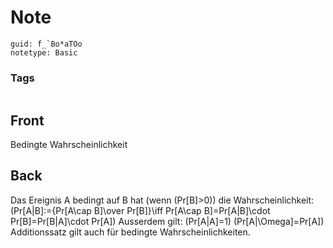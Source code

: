 # Note
```
guid: f_`Bo*aTOo
notetype: Basic
```

### Tags
```
```

## Front
Bedingte Wahrscheinlichkeit

## Back
Das Ereignis A bedingt auf B hat (wenn \(Pr[B]>0\)) die Wahrscheinlichkeit:
\(Pr[A|B]:={Pr[A\cap B]\over Pr[B]}\iff Pr[A\cap B]=Pr[A|B]\cdot Pr[B]=Pr[B|A]\cdot Pr[A]\)
Ausserdem gilt:
\(Pr[A|A]=1\)
\(Pr[A|\Omega]=Pr[A]\)
Additionssatz gilt auch für bedingte Wahrscheinlichkeiten.
